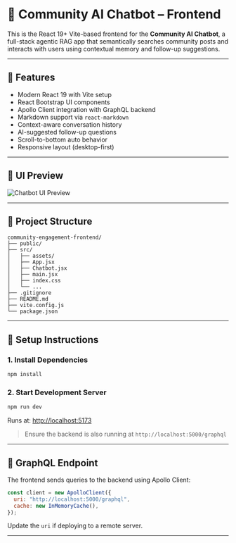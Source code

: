 # 🧠 Community AI Chatbot – Frontend

This is the React 19+ Vite-based frontend for the **Community AI Chatbot**, a full-stack agentic RAG app that semantically searches community posts and interacts with users using contextual memory and follow-up suggestions.

---

## 🚀 Features

- Modern React 19 with Vite setup
- React Bootstrap UI components
- Apollo Client integration with GraphQL backend
- Markdown support via `react-markdown`
- Context-aware conversation history
- AI-suggested follow-up questions
- Scroll-to-bottom auto behavior
- Responsive layout (desktop-first)

---

## 📸 UI Preview

![Chatbot UI Preview](../screenshots/sample-ui.png)

---

## 🧱 Project Structure

```
community-engagement-frontend/
├── public/
├── src/
│   ├── assets/
│   ├── App.jsx
│   ├── Chatbot.jsx
│   ├── main.jsx
│   ├── index.css
│   └── ...
├── .gitignore
├── README.md
├── vite.config.js
└── package.json
```

---

## 🔧 Setup Instructions

### 1. Install Dependencies

```bash
npm install
```

### 2. Start Development Server

```bash
npm run dev
```

Runs at: [http://localhost:5173](http://localhost:5173)

> Ensure the backend is also running at `http://localhost:5000/graphql`

---

## 📡 GraphQL Endpoint

The frontend sends queries to the backend using Apollo Client:
```js
const client = new ApolloClient({
  uri: "http://localhost:5000/graphql",
  cache: new InMemoryCache(),
});
```

Update the `uri` if deploying to a remote server.

---
